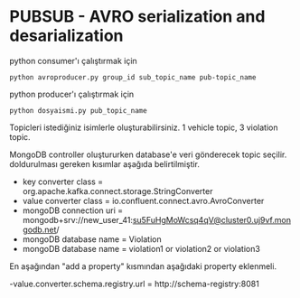 # PUBSUB - AVRO serialization and desarialization

python consumer'ı çalıştırmak için
```
python avroproducer.py group_id sub_topic_name pub-topic_name
```

python producer'ı çalıştırmak için
```
python dosyaismi.py pub_topic_name
```

Topicleri istediğiniz isimlerle oluşturabilirsiniz. 1 vehicle topic, 3 violation topic.

MongoDB controller oluştururken database'e veri gönderecek topic seçilir. doldurulması gereken kısımlar aşağıda belirtilmiştir.

- key converter class = org.apache.kafka.connect.storage.StringConverter
- value converter class = io.confluent.connect.avro.AvroConverter
- mongoDB connection uri = mongodb+srv://new_user_41:su5FuHgMoWcsq4qV@cluster0.uj9vf.mongodb.net/
- mongoDB database name = Violation
- mongoDB database name = violation1 or violation2 or violation3

En aşağından "add a property" kısmından aşağıdaki property eklenmeli.

-value.converter.schema.registry.url =  http://schema-registry:8081
